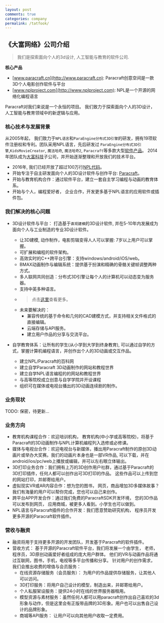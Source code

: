 ```yaml
---
layout: post
comments: true
categories: company
permalink: /tatfook/
---
```


## 《大富网络》公司介绍

> 我们是探索面向个人的3d设计, 人工智能与教育的软件公司.

**核心产品**

* [www.paracraft.cn](http://www.paracraft.cn): Paracraft创意空间是一款3D个人电影创作软件与平台
* [www.nplproject.com](http://www.nplproject.com): NPL是一个开源的网络化编程语言

Paracraft对我们来说是一个永恒的项目。 我们致力于探索面向个人的3D设计， 人工智能与教育领域中的新逻辑与应用。

### 核心技术与发展背景
从2005年起， 我们致力于`NPL语言`和`ParaEngine分布式3D引擎`的研发，拥有19项软件注册权和专利。团队采用NPL语言，先后研发过
`ParaEngine分布式3D引擎`,`KidsMovieCreator`, `魔法哈奇`, `魔法哈奇2`, `Paracraft`等多款大型[软件产品](http://lixizhi.github.io/projects/)。
2014年团队成为[大富科技](http://www.tatfook.com)子公司，并开始逐渐整理和开放我们的技术平台。

* 2016年, 我们已经开放了超过100万行[NPL代码](https://github.com/LiXizhi/ParaCraftSDK)。
* 开始专注于自主研发面向个人的3D设计软件与创作平台: [Paracraft](http://www.paracraft.cn)。
* 开始与教育机构合作：通过软件平台，建立一套自主学习编程与动画的教育体系。
* 开始与个人，编程爱好者， 企业合作，开发更多基于NPL语言的应用软件或插件包。 

 
### 我们解决的核心问题

* 3D设计软件与平台： 打造基于`直观建模`的3D设计软件, 并在5-10年内发展成为面向个人与工业制造的专业3D设计软件。
   * 让3D建模, 动作制作，电影剪辑变得人人可以掌握: 7岁以上用户可以掌握。
   * 可扩展和编程的软件架构。
   * 高效实时的C++跨平台引擎：支持windows/android/iOS/web。
   * BMAX动画制作与编辑系统：提供基于扮演和精确的骨骼关键帧调整两种方式。
   * 多人联网共同创造：分布式3D引擎让每个人的计算机可以动态变为服务器。
   * 支持中英多种语言。
   * > 点击[这里](https://github.com/LiXizhi/ParaCraftSDK/wiki/ParacraftFeatures)查看更多。
   * 未来要解决的：
     * 兼容传统的基于命令和几何的CAD建模方式，并支持相关文件格式的直接编辑。
     * 云端存储与API服务。
     * 建立用户作品的分享与交流平台。

* 自学教育体系：让所有的学生(从小学到大学到终身教育), 可以通过自学的方式，掌握计算机编程语言，并创作出个人的3D动画或交互作品。
   * 建立NPL/Paracraft的百科网
   * 建立自学Paracraft 3D动画制作的网站和教程世界
   * 建立自学NPL语言编程的的网站和教程世界
   * 与高等院校成立创意与自学学院并开设课程
   * 组织可在媒体或电视台播出的3D动画连续剧的制作。
 
### 业务现状

TODO: 保密，待更新...

### 业务方向

* 教育机构课程合作：欢迎培训机构， 教育机构(中小学或高等院校)，将基于Paracraft的3D动画制作与NPL计算机编程列入选修或必修课。
* 媒体与电视台合作：欢迎电视台与新媒体，播出用Paracraft制作的原创3D动画片或举办大奖赛。我们的动画片本身也是一部VR作品, 
可以下载，并在android/ios/pc/web上播放或编辑，并可以左右眼立体输出。
* 3D打印业务合作：我们拥有上万的3D创作用户社群，通过基于Paracraft的3D打印插件，任何人都可以创作出可3D打印的作品。
这些作品可以上传到您的网站打印，并邮寄给用户。
* 虚拟现实VR或AR内容合作：想为您的图书， 网页，商品增加3D多媒体故事？我们有海量的用户可以帮你完成，您也可以自己来创作。 
* 跨平台APP开发合作：通过我们免费的ParacraftSDK开发环境， 您的3D作品可以发布到网页， 应用商城，被更多人看到。小学生也可以做到。  
* NPL语言与Paracraft插件的合作开发：我们愿意赞助研究机构， 程序员开发更多开源的Paracraft软件插件。

### 营收与融资
* 融资将用于支持更多开源的开发团队，开发基于Paracraft的软件插件。
* 营收方式： 基于开源的Paracraft软件平台，我们将发展一个由学生， 老师，程序员，3D原创动画爱好者组成的庞大用户群体。
他们的VR与动画作品将通过互联网，图书，手机，电视等多平台传播和分享。 针对用户的创作需求， 我们会推出收费的增值与会员服务：
   * 在线资源存储服务（会员服务）： 为用户的作品提供存储服务，让其他人可以访问。
   * 3D打印服务：将用户自己设计的模型，制造出来，并邮寄给用户。 
   * 个人私服架设服务：提供24小时在线的世界服务器租用。
   * 模型资源与素材服务：虽然任何人都可以用paracraft创作出自己喜欢的3d形象与动作，但是这里会有正版带品牌的3D形象。用户也可以出售自己设计的品牌形象。 
   * 商城等API服务： 让用户可以向其他用户收取一定费用。
